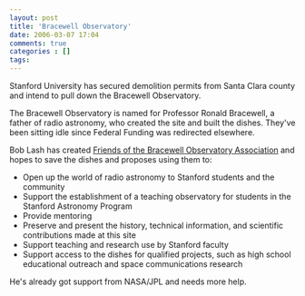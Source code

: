 ```yaml
---
layout: post
title: 'Bracewell Observatory'
date: 2006-03-07 17:04
comments: true
categories : []
tags:
---
```

Stanford University has secured demolition permits from Santa Clara county and intend to pull down the Bracewell Observatory.

The Bracewell Observatory is named for Professor Ronald Bracewell, a father of radio astronomy, who created the site and built the dishes. They've been sitting idle since Federal Funding was redirected elsewhere.

Bob Lash has created <a href="http://www.bambi.net/stanford_dishes/rescue.html">Friends of the Bracewell Observatory Association</a> and hopes to save the dishes and proposes using them to:
<ul>
	<li>Open up the world of radio astronomy to Stanford students and the community</li>
	<li>Support the establishment of a teaching observatory for students in the Stanford Astronomy Program</li>
	<li>Provide mentoring</li>
	<li>Preserve and present the history, technical information, and scientific contributions made at this site</li>
	<li>Support teaching and research use by Stanford faculty</li>
	<li>Support access to the dishes for qualified projects, such as high school educational outreach and space communications research</li>
</ul>

He's already got support from NASA/JPL and needs more help.

